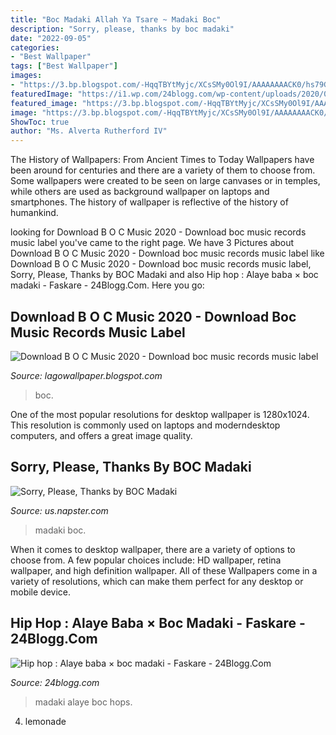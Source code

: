 ```yaml
---
title: "Boc Madaki Allah Ya Tsare ~ Madaki Boc"
description: "Sorry, please, thanks by boc madaki"
date: "2022-09-05"
categories:
- "Best Wallpaper"
tags: ["Best Wallpaper"]
images:
- "https://3.bp.blogspot.com/-HqqTBYtMyjc/XCsSMy0Ol9I/AAAAAAAACK0/hs79GzrCrH8RKHypHt1L6yLHcrP_KPjgACLcBGAs/s1600/bocmadaki-1546236928764.jpg"
featuredImage: "https://i1.wp.com/24blogg.com/wp-content/uploads/2020/01/FB_IMG_15803873814448276.jpg?fit=712%2C890&amp;ssl=1"
featured_image: "https://3.bp.blogspot.com/-HqqTBYtMyjc/XCsSMy0Ol9I/AAAAAAAACK0/hs79GzrCrH8RKHypHt1L6yLHcrP_KPjgACLcBGAs/s1600/bocmadaki-1546236928764.jpg"
image: "https://3.bp.blogspot.com/-HqqTBYtMyjc/XCsSMy0Ol9I/AAAAAAAACK0/hs79GzrCrH8RKHypHt1L6yLHcrP_KPjgACLcBGAs/s1600/bocmadaki-1546236928764.jpg"
ShowToc: true
author: "Ms. Alverta Rutherford IV"
---
```



The History of Wallpapers: From Ancient Times to Today
Wallpapers have been around for centuries and there are a variety of them to choose from. Some wallpapers were created to be seen on large canvases or in temples, while others are used as background wallpaper on laptops and smartphones. The history of wallpaper is reflective of the history of humankind.

	

		
looking for Download B O C Music 2020 - Download boc music records music label you've came to the right page. We have 3 Pictures about Download B O C Music 2020 - Download boc music records music label like Download B O C Music 2020 - Download boc music records music label, Sorry, Please, Thanks by BOC Madaki and also Hip hop : Alaye baba × boc madaki - Faskare - 24Blogg.Com. Here you go:
		
    
## Download B O C Music 2020 - Download Boc Music Records Music Label

<img loading=lazy src="https://3.bp.blogspot.com/-HqqTBYtMyjc/XCsSMy0Ol9I/AAAAAAAACK0/hs79GzrCrH8RKHypHt1L6yLHcrP_KPjgACLcBGAs/s1600/bocmadaki-1546236928764.jpg" onerror="this.onerror=null;this.src='https://tse3.mm.bing.net/th?id=OIP.FFjpQTPhz0z3bmwNC7iuewHaHa&amp;pid=15.1';" alt="Download B O C Music 2020 - Download boc music records music label">

_Source: lagowallpaper.blogspot.com_

>boc. 

	

One of the most popular resolutions for desktop wallpaper is 1280x1024. This resolution is commonly used on laptops and moderndesktop computers, and offers a great image quality.

    
## Sorry, Please, Thanks By BOC Madaki

<img loading=lazy src="https://direct.rhapsody.com/imageserver/images/alb.395438907/500x500.jpg" onerror="this.onerror=null;this.src='https://tse2.mm.bing.net/th?id=OIP.6E10UcqJXN-mkGHbdueJ4wHaHa&amp;pid=15.1';" alt="Sorry, Please, Thanks by BOC Madaki">

_Source: us.napster.com_

>madaki boc. 

	

When it comes to desktop wallpaper, there are a variety of options to choose from. A few popular choices include: HD wallpaper, retina wallpaper, and high definition wallpaper. All of these Wallpapers come in a variety of resolutions, which can make them perfect for any desktop or mobile device. 

    
## Hip Hop : Alaye Baba × Boc Madaki - Faskare - 24Blogg.Com

<img loading=lazy src="https://i1.wp.com/24blogg.com/wp-content/uploads/2020/01/FB_IMG_15803873814448276.jpg?fit=712%2C890&amp;ssl=1" onerror="this.onerror=null;this.src='https://tse3.mm.bing.net/th?id=OIP.jviNaZZr4yBzUMoprjOe3gHaJQ&amp;pid=15.1';" alt="Hip hop : Alaye baba × boc madaki - Faskare - 24Blogg.Com">

_Source: 24blogg.com_

>madaki alaye boc hops. 

	

4. lemonade 

